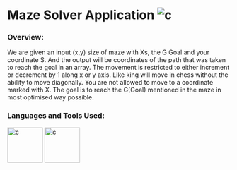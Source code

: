 # Maze Solver Application <img src="https://upload.wikimedia.org/wikipedia/commons/thumb/1/11/Tremaux_Maze_Solving_Algorithm.gif/220px-Tremaux_Maze_Solving_Algorithm.gif" alt="c" />

### Overview:
 We are given an input (x,y) size of maze with Xs, the G Goal and your coordinate S. And the output will be coordinates of the path that was taken to reach the
goal in an array. The movement is restricted to either increment or decrement by 1 along x or y axis. Like king will move in chess without the ability to move diagonally. You are not allowed to move to a coordinate marked with X. The goal is to reach the G(Goal) mentioned in the maze in most optimised way possible.


<h3 align="left">Languages and Tools Used:</h3>
<p align="left"> 
<img src="https://user-images.githubusercontent.com/59190615/189988755-f3ddd767-b394-43bb-a618-d02f21ea99af.png" alt="c" width="80" height="80"/> 
<img src="https://user-images.githubusercontent.com/59190615/189992309-a53de5f3-1781-4520-a7ae-6379b7890b29.png" alt="c" width="80" height="80"/>
</p>
